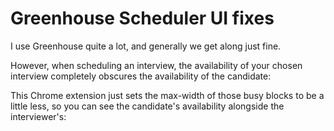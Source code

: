 # Greenhouse Scheduler UI fixes

I use Greenhouse quite a lot, and generally we get along just fine.

However, when scheduling an interview, the availability of your chosen interview completely obscures the availability of the candidate:

This Chrome extension just sets the max-width of those busy blocks to be a little less, so you can see the candidate's availability alongside the interviewer's:
